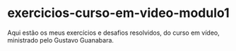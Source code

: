 # exercicios-curso-em-video-modulo1
Aqui estão os meus exercícios e desafios resolvidos, do curso em vídeo, ministrado pelo Gustavo Guanabara. 
